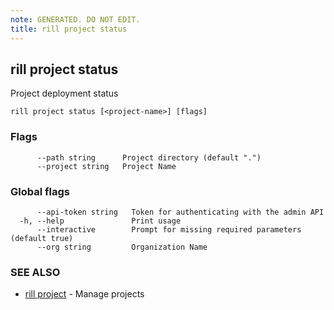 ```yaml
---
note: GENERATED. DO NOT EDIT.
title: rill project status
---
```

## rill project status

Project deployment status

```
rill project status [<project-name>] [flags]
```

### Flags

```
      --path string      Project directory (default ".")
      --project string   Project Name
```

### Global flags

```
      --api-token string   Token for authenticating with the admin API
  -h, --help               Print usage
      --interactive        Prompt for missing required parameters (default true)
      --org string         Organization Name
```

### SEE ALSO

* [rill project](project.md)	 - Manage projects

